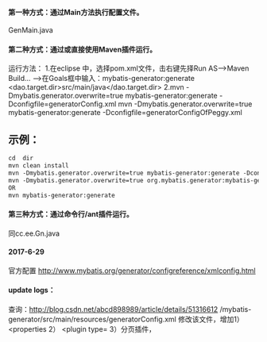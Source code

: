 
#### 第一种方式：通过Main方法执行配置文件。
GenMain.java
#### 第二种方式：通过或直接使用Maven插件运行。
运行方法： 1.在eclipse 中，选择pom.xml文件，击右键先择Run AS——>Maven Build… ——>在Goals框中输入：mybatis-generator:generate
 <properties> <dao.target.dir>src/main/java</dao.target.dir>
	   2.mvn -Dmybatis.generator.overwrite=true mybatis-generator:generate -Dconfigfile=generatorConfig.xml
	   mvn -Dmybatis.generator.overwrite=true mybatis-generator:generate -Dconfigfile=generatorConfigOfPeggy.xml

示例：
---

```markdown
cd  dir 
mvn clean install
mvn -Dmybatis.generator.overwrite=true mybatis-generator:generate -Dconfigfile=generatorConfigOfPeggy.xml
mvn -Dmybatis.generator.overwrite=true org.mybatis.generator:mybatis-generator-maven-plugin:1.3.7:generate -Dconfigfile=generatorConfigOfPeggy.xml
OR
mvn mybatis-generator:generate
```


#### 第三种方式：通过命令行/ant插件运行。
同cc.ee.Gn.java

#### 2017-6-29
官方配置 http://www.mybatis.org/generator/configreference/xmlconfig.html

#### update logs：
查询：http://blog.csdn.net/abcd898989/article/details/51316612
/mybatis-generator/src/main/resources/generatorConfig.xml
修改该文件，增加1） <properties 2） <plugin type= 3）分页插件，<plugin type="org.mybatis.generator.plugins.RowBoundsPlugin"></plugin>

